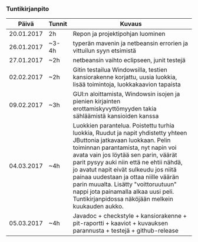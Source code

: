 ### Tuntikirjanpito
Päivä | Tunnit | Kuvaus
---------------- | ----- | --------
20.01.2017 | 2h | Repon ja projektipohjan luominen
26.01.2017 | ~3-4h | typerän mavenin ja netbeansin errorien ja vittuilun syyn etsimistä
27.01.2017 | ~2h | netbeansin vaihto eclipseen, junit testejä
02.02.2017 | ~2h | Gitin testailua Windowsilla, testien kansiorakenne korjattu, uusia luokkia, lisää toimintoja, luokkakaavion tapaista
09.02.2017 | ~3h | GUI:n aloittamista, Windowsin isojen ja pienien kirjainten erottamiskyvyttömyyden takia sähläämistä kansioiden kanssa
04.03.2017 | ~4h | Luokkien parantelua. Poistettu turhia luokkia, Ruudut ja napit yhdistetty yhteen JButtonia jatkavaan luokkaan. Pelin toiminnan parantamista, nyt napin voi avata vain jos löytää sen parin, väärät parit pysyy auki niin että ne ehtii nähdä, jo avatut napit eivät sulkeudu jos niitä painaa uudestaan ja ottaa niille väärän parin muualta. Lisätty "voittoruutuun" nappi jota painamalla alkaa uusi peli. Tuntikirjanpidossa näköjään melkein kuukauden aukko.
05.03.2017 | ~4h | Javadoc + checkstyle + kansiorakenne + pit-raportti + kaaviot + kuvauksen parannusta + testejä + github-release
